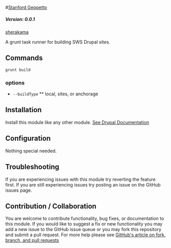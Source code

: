 #[Stanford Geppetto](https://github.com/SU-SWS/stanford_geppetto)
##### Version: 0.0.1

[sherakama](https://github.com/sherakama)

A grunt task runner for building SWS Drupal sites.

Commands
---

`grunt build`

### options

* `--buildType`
** local, sites, or anchorage

Installation
---

Install this module like any other module. [See Drupal Documentation](https://drupal.org/documentation/install/modules-themes/modules-7)

Configuration
---

Nothing special needed.

Troubleshooting
---

If you are experiencing issues with this module try reverting the feature first. If you are still experiencing issues try posting an issue on the GitHub issues page.

Contribution / Collaboration
---

You are welcome to contribute functionality, bug fixes, or documentation to this module. If you would like to suggest a fix or new functionality you may add a new issue to the GitHub issue queue or you may fork this repository and submit a pull request. For more help please see [GitHub's article on fork, branch, and pull requests](https://help.github.com/articles/using-pull-requests)
